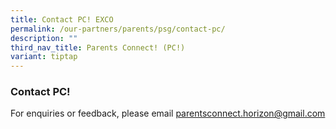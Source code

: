 ```yaml
---
title: Contact PC! EXCO
permalink: /our-partners/parents/psg/contact-pc/
description: ""
third_nav_title: Parents Connect! (PC!)
variant: tiptap
---
```

### **Contact PC!**
For enquiries or feedback, please email [parentsconnect.horizon@gmail.com](mailto:parentsconnect.horizon@gmail.com)
